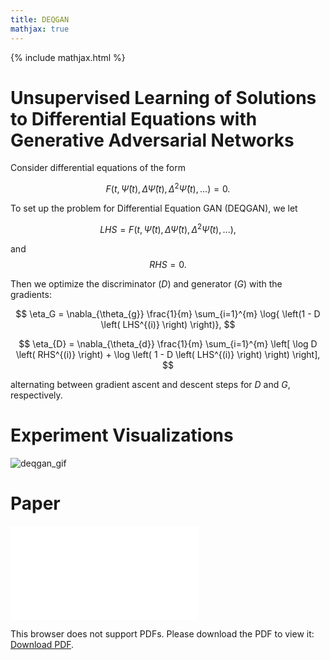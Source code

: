 ```yaml
---
title: DEQGAN
mathjax: true
---
```


{% include mathjax.html %}

# Unsupervised Learning of Solutions to Differential Equations with Generative Adversarial Networks

Consider differential equations of the form

$$F\left(t, \hat{\Psi}(t), \Delta \hat{\Psi}(t), \Delta^2 \hat{\Psi}(t), ...\right) = 0.$$

To set up the problem for Differential Equation GAN (DEQGAN), we let

$$ LHS = F\left(t, \hat{\Psi}(t), \Delta \hat{\Psi}(t), \Delta^2 \hat{\Psi}(t), ...\right), $$

and $$ RHS = 0. $$

Then we optimize the discriminator ($D$) and generator ($G$) with the gradients:

$$ \eta_G = \nabla_{\theta_{g}} \frac{1}{m} \sum_{i=1}^{m} \log{ \left(1 - D \left( LHS^{(i)} \right) \right)}, $$

$$ \eta_{D} = \nabla_{\theta_{d}} \frac{1}{m} \sum_{i=1}^{m} \left[ \log D \left( RHS^{(i)} \right) + \log \left( 1 - D \left( LHS^{(i)} \right) \right) \right], $$

alternating between gradient ascent and descent steps for $D$ and $G$, respectively.

# Experiment Visualizations

![deqgan_gif](deqgan.gif)

# Paper

<object data="GAN_Paper__NeurIPS_Preprint.pdf" type="application/pdf" width="700px" height="500px">
    <embed src="GAN_Paper__NeurIPS_Preprint.pdf">
        <p>This browser does not support PDFs. Please download the PDF to view it: <a href="GAN_Paper__NeurIPS_Preprint.pdf">Download PDF</a>.</p>
    </embed>
</object>

<br />
